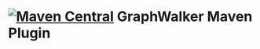 [![Maven Central](https://maven-badges.herokuapp.com/maven-central/org.graphwalker/graphwalker-maven-plugin/badge.svg)](https://maven-badges.herokuapp.com/maven-central/org.graphwalker/graphwalker-maven-plugin)
GraphWalker Maven Plugin
========================
